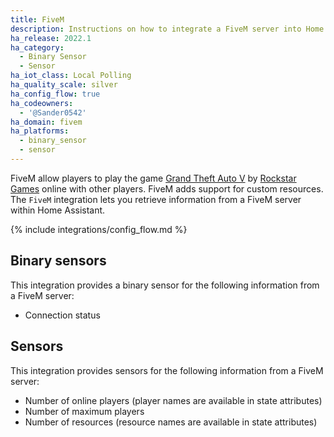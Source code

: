 ```yaml
---
title: FiveM
description: Instructions on how to integrate a FiveM server into Home Assistant.
ha_release: 2022.1
ha_category:
  - Binary Sensor
  - Sensor
ha_iot_class: Local Polling
ha_quality_scale: silver
ha_config_flow: true
ha_codeowners:
  - '@Sander0542'
ha_domain: fivem
ha_platforms:
  - binary_sensor
  - sensor
---
```


FiveM allow players to play the game [Grand Theft Auto V](https://www.rockstargames.com/V) by [Rockstar Games](https://www.rockstargames.com) online with other players. FiveM adds support for custom resources. The `FiveM` integration lets you retrieve information from a FiveM server within Home Assistant.

{% include integrations/config_flow.md %}

## Binary sensors

This integration provides a binary sensor for the following information from a FiveM server:

- Connection status

## Sensors

This integration provides sensors for the following information from a FiveM server:

- Number of online players (player names are available in state attributes)
- Number of maximum players
- Number of resources (resource names are available in state attributes)
